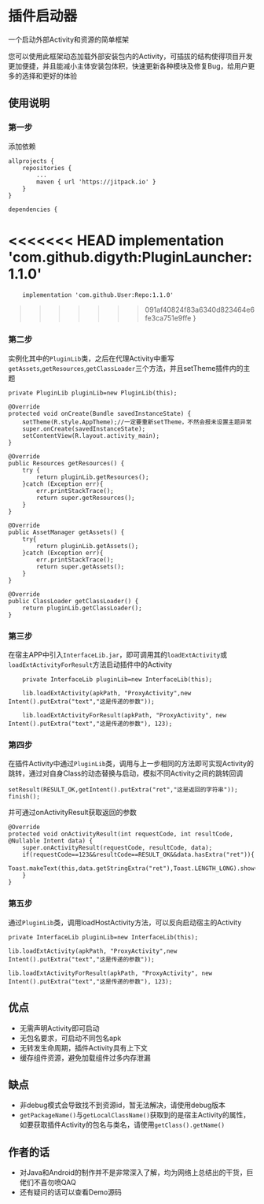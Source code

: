 # 插件启动器
一个启动外部Activity和资源的简单框架

您可以使用此框架动态加载外部安装包内的Activity，可插拔的结构使得项目开发更加便捷，并且能减小主体安装包体积，快速更新各种模块及修复Bug，给用户更多的选择和更好的体验

## 使用说明
### 第一步
添加依赖

    allprojects {
		repositories {
			...
			maven { url 'https://jitpack.io' }
		}
	}

	dependencies {
<<<<<<< HEAD
    	implementation 'com.github.digyth:PluginLauncher:1.1.0'
=======
    	implementation 'com.github.User:Repo:1.1.0'
>>>>>>> 091af40824f83a6340d823464e6fe3ca751e9ffe
    }

### 第二步
实例化其中的`PluginLib`类，之后在代理Activity中重写`getAssets`,`getResources`,`getClassLoader`三个方法，并且setTheme插件内的主题

    private PluginLib pluginLib=new PluginLib(this);

    @Override
    protected void onCreate(Bundle savedInstanceState) {
        setTheme(R.style.AppTheme);//一定要重新setTheme，不然会报未设置主题异常
        super.onCreate(savedInstanceState);
        setContentView(R.layout.activity_main);
    }

    @Override
    public Resources getResources() {
        try {
            return pluginLib.getResources();
        }catch (Exception err){
            err.printStackTrace();
            return super.getResources();
        }
    }

    @Override
    public AssetManager getAssets() {
        try{
            return pluginLib.getAssets();
        }catch (Exception err){
            err.printStackTrace();
            return super.getAssets();
        }
    }

    @Override
    public ClassLoader getClassLoader() {
        return pluginLib.getClassLoader();
    }

### 第三步
在宿主APP中引入`InterfaceLib.jar`，即可调用其的`loadExtActivity`或`loadExtActivityForResult`方法启动插件中的Activity

        private InterfaceLib pluginLib=new InterfaceLib(this);
        
        lib.loadExtActivity(apkPath, "ProxyActivity",new Intent().putExtra("text","这是传递的参数"));
        
        lib.loadExtActivityForResult(apkPath, "ProxyActivity", new Intent().putExtra("text","这是传递的参数"), 123);

### 第四步
在插件Activity中通过`PluginLib`类，调用与上一步相同的方法即可实现Activity的跳转，通过对自身Class的动态替换与启动，模拟不同Activity之间的跳转回调

    setResult(RESULT_OK,getIntent().putExtra("ret","这是返回的字符串"));
    finish();

并可通过onActivityResult获取返回的参数

    @Override
    protected void onActivityResult(int requestCode, int resultCode, @Nullable Intent data) {
        super.onActivityResult(requestCode, resultCode, data);
        if(requestCode==123&&resultCode==RESULT_OK&&data.hasExtra("ret")){
            Toast.makeText(this,data.getStringExtra("ret"),Toast.LENGTH_LONG).show();
        }
    }

### 第五步
通过`PluginLib`类，调用loadHostActivity方法，可以反向启动宿主的Activity

    private InterfaceLib pluginLib=new InterfaceLib(this);

    lib.loadExtActivity(apkPath, "ProxyActivity",new Intent().putExtra("text","这是传递的参数"));

    lib.loadExtActivityForResult(apkPath, "ProxyActivity", new Intent().putExtra("text","这是传递的参数"), 123);

## 优点
* 无需声明Activity即可启动
* 无包名要求，可启动不同包名apk
* 无转发生命周期，插件Activity具有上下文
* 缓存组件资源，避免加载组件过多内存泄漏

## 缺点
* 非debug模式会导致找不到资源id，暂无法解决，请使用debug版本
* `getPackageName()`与`getLocalClassName()`获取到的是宿主Activity的属性，如要获取插件Activity的包名与类名，请使用`getClass().getName()`

## 作者的话
* 对Java和Android的制作并不是非常深入了解，均为网络上总结出的干货，巨佬们不喜勿喷QAQ
* 还有疑问的话可以查看Demo源码
